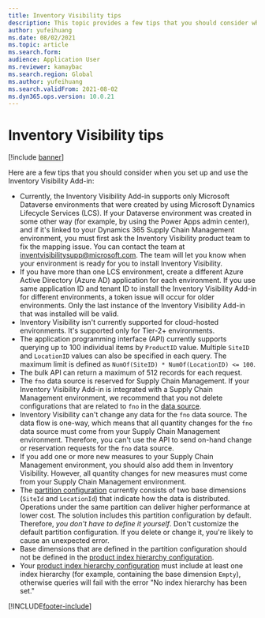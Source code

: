 ```yaml
---
title: Inventory Visibility tips
description: This topic provides a few tips that you should consider when you set up and use the Inventory Visibility Add-in.
author: yufeihuang
ms.date: 08/02/2021
ms.topic: article
ms.search.form:
audience: Application User
ms.reviewer: kamaybac
ms.search.region: Global
ms.author: yufeihuang
ms.search.validFrom: 2021-08-02
ms.dyn365.ops.version: 10.0.21
---
```


# Inventory Visibility tips

[!include [banner](../includes/banner.md)]

Here are a few tips that you should consider when you set up and use the Inventory Visibility Add-in:

- Currently, the Inventory Visibility Add-in supports only Microsoft Dataverse environments that were created by using Microsoft Dynamics Lifecycle Services (LCS). If your Dataverse environment was created in some other way (for example, by using the Power Apps admin center), and if it's linked to your Dynamics 365 Supply Chain Management environment, you must first ask the Inventory Visibility product team to fix the mapping issue. You can contact the team at [inventvisibilitysupp@microsoft.com](mailto:inventvisibilitysupp@microsoft.com). The team will let you know when your environment is ready for you to install Inventory Visibility.
- If you have more than one LCS environment, create a different Azure Active Directory (Azure AD) application for each environment. If you use same application ID and tenant ID to install the Inventory Visibility Add-in for different environments, a token issue will occur for older environments. Only the last instance of the Inventory Visibility Add-in that was installed will be valid.
- Inventory Visibility isn't currently supported for cloud-hosted environments. It's supported only for Tier-2+ environments.
- The application programming interface (API) currently supports querying up to 100 individual items by `ProductID` value. Multiple `SiteID` and `LocationID` values can also be specified in each query. The maximum limit is defined as `NumOf(SiteID) * NumOf(LocationID) <= 100`.
- The bulk API can return a maximum of 512 records for each request.
- The `fno` data source is reserved for Supply Chain Management. If your Inventory Visibility Add-in is integrated with a Supply Chain Management environment, we recommend that you not delete configurations that are related to `fno` in the [data source](inventory-visibility-configuration.md#data-source-configuration).
- Inventory Visibility can't change any data for the `fno` data source. The data flow is one-way, which means that all quantity changes for the `fno` data source  must come from your Supply Chain Management environment. Therefore, you can't use the API to send on-hand change or reservation requests for the `fno` data source.
- If you add one or more new measures to your Supply Chain Management environment, you should also add them in Inventory Visibility. However, all quantity changes for new measures must come from your Supply Chain Management environment.
- The [partition configuration](inventory-visibility-configuration.md#partition-configuration) currently consists of two base dimensions (`SiteId` and `LocationId`) that indicate how the data is distributed. Operations under the same partition can deliver higher performance at lower cost. The solution includes this partition configuration by default. Therefore, *you don't have to define it yourself*. Don't customize the default partition configuration. If you delete or change it, you're likely to cause an unexpected error.
- Base dimensions that are defined in the partition configuration should not be defined in the [product index hierarchy configuration](inventory-visibility-configuration.md#index-configuration).
- Your [product index hierarchy configuration](inventory-visibility-configuration.md#index-configuration) must include at least one index hierarchy (for example, containing the base dimension `Empty`), otherwise queries will fail with the error "No index hierarchy has been set."

[!INCLUDE[footer-include](../../includes/footer-banner.md)]
